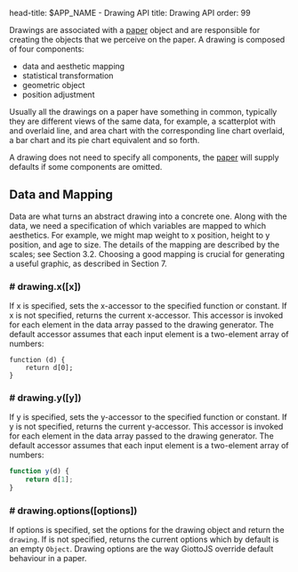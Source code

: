 head-title: $APP_NAME - Drawing API
title: Drawing API
order: 99

Drawings are associated with a [paper] object and are responsible
for creating the objects that we perceive on the paper. A drawing is
composed of four components:

* data and aesthetic mapping
* statistical transformation
* geometric object
* position adjustment

Usually all the drawings on a paper have something in common, typically they are
different views of the same data, for example, a scatterplot with and
overlaid line, and area chart with the corresponding line chart overlaid,
a bar chart and its pie chart equivalent and so forth.

A drawing does not need to specify all components, the [paper] will
supply defaults if some components are omitted.

## Data and Mapping

Data are what turns an abstract drawing into a concrete one.
Along with the data, we need a specification of which variables are mapped to which
aesthetics. For example, we might map weight to x position, height to y position, and age
to size. The details of the mapping are described by the scales; see Section 3.2. Choosing
a good mapping is crucial for generating a useful graphic, as described in Section 7.


### # drawing.x([x])

If x is specified, sets the x-accessor to the specified function or constant.
If x is not specified, returns the current x-accessor. This accessor is invoked
for each element in the data array passed to the drawing generator.
The default accessor assumes that each input element is a two-element array of numbers:

    function (d) {
        return d[0];
    }

### # drawing.y([y])

If y is specified, sets the y-accessor to the specified function or constant.
If y is not specified, returns the current y-accessor. This accessor is invoked
for each element in the data array passed to the drawing generator.
The default accessor assumes that each input element is a two-element array of numbers:
```javascript
function y(d) {
    return d[1];
}
```
### # drawing.options([options])

If options is specified, set the options for the drawing object and return the
``drawing``. If is not specified, returns the current options which by default
is an empty ``Object``. Drawing options are the way GiottoJS override default
behaviour in a paper.


[paper]: /api/paper "paper API"
